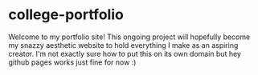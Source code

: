 # college-portfolio
Welcome to my portfolio site! This ongoing project will hopefully become my snazzy aesthetic website to hold everything I make as an aspiring creator. I'm not exactly sure how to put this on its own domain but hey github pages works just fine for now :)
